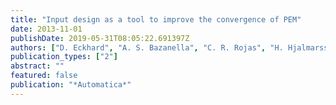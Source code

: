 ```yaml
---
title: "Input design as a tool to improve the convergence of PEM"
date: 2013-11-01
publishDate: 2019-05-31T08:05:22.691397Z
authors: ["D. Eckhard", "A. S. Bazanella", "C. R. Rojas", "H. Hjalmarsson"]
publication_types: ["2"]
abstract: ""
featured: false
publication: "*Automatica*"
---
```



